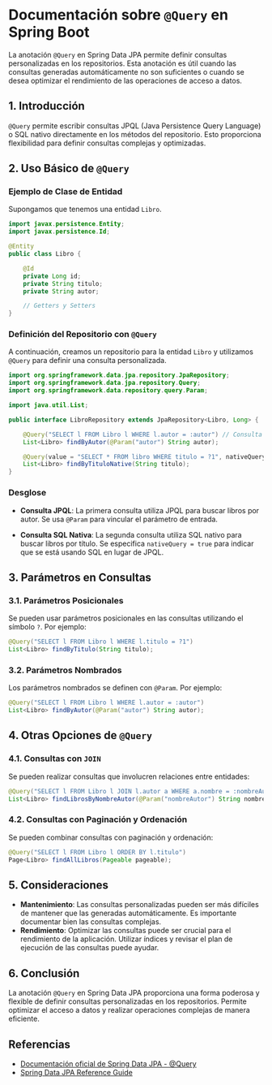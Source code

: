 # Documentación sobre `@Query` en Spring Boot

La anotación `@Query` en Spring Data JPA permite definir consultas personalizadas en los repositorios. Esta anotación es útil cuando las consultas generadas automáticamente no son suficientes o cuando se desea optimizar el rendimiento de las operaciones de acceso a datos.

## 1. Introducción

`@Query` permite escribir consultas JPQL (Java Persistence Query Language) o SQL nativo directamente en los métodos del repositorio. Esto proporciona flexibilidad para definir consultas complejas y optimizadas.

## 2. Uso Básico de `@Query`

### Ejemplo de Clase de Entidad

Supongamos que tenemos una entidad `Libro`.

```java
import javax.persistence.Entity;
import javax.persistence.Id;

@Entity
public class Libro {

    @Id
    private Long id;
    private String titulo;
    private String autor;

    // Getters y Setters
}
```

### Definición del Repositorio con `@Query`

A continuación, creamos un repositorio para la entidad `Libro` y utilizamos `@Query` para definir una consulta personalizada.

```java
import org.springframework.data.jpa.repository.JpaRepository;
import org.springframework.data.jpa.repository.Query;
import org.springframework.data.repository.query.Param;

import java.util.List;

public interface LibroRepository extends JpaRepository<Libro, Long> {

    @Query("SELECT l FROM Libro l WHERE l.autor = :autor") // Consulta JPQL
    List<Libro> findByAutor(@Param("autor") String autor);

    @Query(value = "SELECT * FROM libro WHERE titulo = ?1", nativeQuery = true) // Consulta SQL nativa
    List<Libro> findByTituloNative(String titulo);
}
```

### Desglose

- **Consulta JPQL**: La primera consulta utiliza JPQL para buscar libros por autor. Se usa `@Param` para vincular el parámetro de entrada.
  
- **Consulta SQL Nativa**: La segunda consulta utiliza SQL nativo para buscar libros por título. Se especifica `nativeQuery = true` para indicar que se está usando SQL en lugar de JPQL.

## 3. Parámetros en Consultas

### 3.1. Parámetros Posicionales

Se pueden usar parámetros posicionales en las consultas utilizando el símbolo `?`. Por ejemplo:

```java
@Query("SELECT l FROM Libro l WHERE l.titulo = ?1")
List<Libro> findByTitulo(String titulo);
```

### 3.2. Parámetros Nombrados

Los parámetros nombrados se definen con `@Param`. Por ejemplo:

```java
@Query("SELECT l FROM Libro l WHERE l.autor = :autor")
List<Libro> findByAutor(@Param("autor") String autor);
```

## 4. Otras Opciones de `@Query`

### 4.1. Consultas con `JOIN`

Se pueden realizar consultas que involucren relaciones entre entidades:

```java
@Query("SELECT l FROM Libro l JOIN l.autor a WHERE a.nombre = :nombreAutor")
List<Libro> findLibrosByNombreAutor(@Param("nombreAutor") String nombreAutor);
```

### 4.2. Consultas con Paginación y Ordenación

Se pueden combinar consultas con paginación y ordenación:

```java
@Query("SELECT l FROM Libro l ORDER BY l.titulo")
Page<Libro> findAllLibros(Pageable pageable);
```

## 5. Consideraciones

- **Mantenimiento**: Las consultas personalizadas pueden ser más difíciles de mantener que las generadas automáticamente. Es importante documentar bien las consultas complejas.
- **Rendimiento**: Optimizar las consultas puede ser crucial para el rendimiento de la aplicación. Utilizar índices y revisar el plan de ejecución de las consultas puede ayudar.

## 6. Conclusión

La anotación `@Query` en Spring Data JPA proporciona una forma poderosa y flexible de definir consultas personalizadas en los repositorios. Permite optimizar el acceso a datos y realizar operaciones complejas de manera eficiente.

## Referencias

- [Documentación oficial de Spring Data JPA - @Query](https://docs.spring.io/spring-data/jpa/docs/current/reference/html/#repositories.query-methods)
- [Spring Data JPA Reference Guide](https://docs.spring.io/spring-data/jpa/docs/current/reference/html/#jpa.query-methods)
